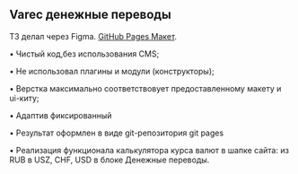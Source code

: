## Varec денежные переводы

ТЗ делал через Figma.
[GitHub Pages Макет](https://www.figma.com/file/wtJfNVcKuQPnq2octwaLYG/test_mos-digital?node-id=0-1&t=woK70SDlr6R7Ogjr-0).

• Чистый код,без использования CMS;

• Не использовал плагины и модули (конструкторы);

• Верстка максимально соответствовует предоставленному макету
и ui-киту;

• Адаптив фиксированный

• Результат оформлен в виде git-репозитория git pages

• Реализация функционала калькулятора курса валют в шапке сайта: из
RUB в USZ, CHF, USD в блоке Денежные переводы.
